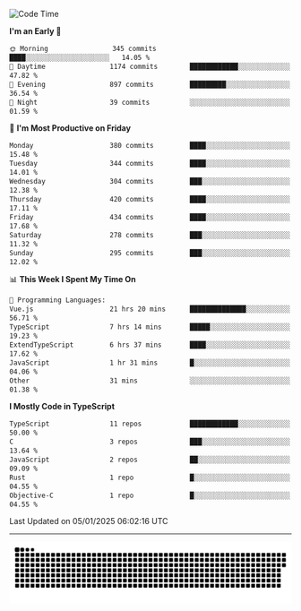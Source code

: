 <!--
<picture>
  <source
    srcset="https://github-readme-stats.vercel.app/api?username=kevinxft&show_icons=true&theme=dark"
    media="(prefers-color-scheme: dark)"
  />
  <source
    srcset="https://github-readme-stats.vercel.app/api?username=kevinxft&show_icons=true"
    media="(prefers-color-scheme: light), (prefers-color-scheme: no-preference)"
  />
  <img src="https://github-readme-stats.vercel.app/api?username=kevinxft&show_icons=true" />
</picture>
-->

<!--START_SECTION:waka-->
![Code Time](http://img.shields.io/badge/Code%20Time-2%2C978%20hrs%2032%20mins-blue)

**I'm an Early 🐤** 

```text
🌞 Morning                345 commits         ████░░░░░░░░░░░░░░░░░░░░░   14.05 % 
🌆 Daytime                1174 commits        ████████████░░░░░░░░░░░░░   47.82 % 
🌃 Evening                897 commits         █████████░░░░░░░░░░░░░░░░   36.54 % 
🌙 Night                  39 commits          ░░░░░░░░░░░░░░░░░░░░░░░░░   01.59 % 
```
📅 **I'm Most Productive on Friday** 

```text
Monday                   380 commits         ████░░░░░░░░░░░░░░░░░░░░░   15.48 % 
Tuesday                  344 commits         ████░░░░░░░░░░░░░░░░░░░░░   14.01 % 
Wednesday                304 commits         ███░░░░░░░░░░░░░░░░░░░░░░   12.38 % 
Thursday                 420 commits         ████░░░░░░░░░░░░░░░░░░░░░   17.11 % 
Friday                   434 commits         ████░░░░░░░░░░░░░░░░░░░░░   17.68 % 
Saturday                 278 commits         ███░░░░░░░░░░░░░░░░░░░░░░   11.32 % 
Sunday                   295 commits         ███░░░░░░░░░░░░░░░░░░░░░░   12.02 % 
```


📊 **This Week I Spent My Time On** 

```text
💬 Programming Languages: 
Vue.js                   21 hrs 20 mins      ██████████████░░░░░░░░░░░   56.71 % 
TypeScript               7 hrs 14 mins       █████░░░░░░░░░░░░░░░░░░░░   19.23 % 
ExtendTypeScript         6 hrs 37 mins       ████░░░░░░░░░░░░░░░░░░░░░   17.62 % 
JavaScript               1 hr 31 mins        █░░░░░░░░░░░░░░░░░░░░░░░░   04.06 % 
Other                    31 mins             ░░░░░░░░░░░░░░░░░░░░░░░░░   01.38 % 
```

**I Mostly Code in TypeScript** 

```text
TypeScript               11 repos            ████████████░░░░░░░░░░░░░   50.00 % 
C                        3 repos             ███░░░░░░░░░░░░░░░░░░░░░░   13.64 % 
JavaScript               2 repos             ██░░░░░░░░░░░░░░░░░░░░░░░   09.09 % 
Rust                     1 repo              █░░░░░░░░░░░░░░░░░░░░░░░░   04.55 % 
Objective-C              1 repo              █░░░░░░░░░░░░░░░░░░░░░░░░   04.55 % 
```




 Last Updated on 05/01/2025 06:02:16 UTC
<!--END_SECTION:waka-->

---

<picture>
  <source media="(prefers-color-scheme: dark)" srcset="https://raw.githubusercontent.com/kevinxft/kevinxft/output/github-contribution-grid-snake-dark.svg">
  <source media="(prefers-color-scheme: light)" srcset="https://raw.githubusercontent.com/kevinxft/kevinxft/output/github-contribution-grid-snake.svg">
  <img alt="github contribution grid snake animation" src="https://raw.githubusercontent.com/kevinxft/kevinxft/output/github-contribution-grid-snake.svg">
</picture>
